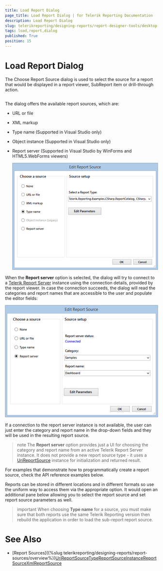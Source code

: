 ```yaml
---
title: Load Report Dialog
page_title: Load Report Dialog | for Telerik Reporting Documentation
description: Load Report Dialog
slug: telerikreporting/designing-reports/report-designer-tools/desktop-designers/tools/load-report-dialog
tags: load,report,dialog
published: True
position: 15
---
```


# Load Report Dialog



The Choose Report Source dialog is used to select the source for a report that would be displayed in a report viewer,         SubReport item or drill-through action.       

## 

The dialog offers the available report sources, which are:

* URL or file             

* XML markup             

* Type name (Supported in Visual Studio only)             

* Object instance (Supported in Visual Studio only)             

* Report server (Supported in Visual Studio by WinForms and HTML5.WebForms viewers)               

  ![reportsource-dialog-winforms-viewer](images/reportsource-dialog-winforms-viewer.png)

When the __Report server__  option is selected, the dialog will try to connect to a           [Telerik Report Server](http://docs.telerik.com/report-server/introduction)           instance using the connection details, provided by the report viewer. In case the connection succeeds, the dialog will read the categories and report names that are accessible           to the user and populate the editor fields:           

  ![reportsource-dialog-html 5webforms-viewer](images/reportsource-dialog-html5webforms-viewer.png)

If a connection to the report server instance is not available, the user can just enter the category and report name in the drop-down fields and they will be used in the resulting report source.         

>note The  __Report server__  option provides just a UI for choosing the category and report name from an active Telerik Report Server instance.             It does not provide a new report source type - it uses a [UriReportSource](/reporting/api/Telerik.Reporting.UriReportSource) instance             for initialization and returned result.           


For examples that demonstrate how to programmatically create a report source, check the API reference examples below.

Reports can be stored in different locations and in different formats so use the uniform way to access           them via the appropriate option. It would open an additional pane below allowing you to select the report source and           set report source parameters as well.         

>important When choosing  __Type name__  for a source, you must make sure that both reports use the same Telerik Reporting version then rebuild the application in order to load the sub-report report source.           


# See Also


 * [Report Sources]({%slug telerikreporting/designing-reports/report-sources/overview%})[UriReportSource](/reporting/api/Telerik.Reporting.UriReportSource)[TypeReportSource](/reporting/api/Telerik.Reporting.TypeReportSource)[InstanceReportSource](/reporting/api/Telerik.Reporting.InstanceReportSource)[XmlReportSource](/reporting/api/Telerik.Reporting.XmlReportSource)

